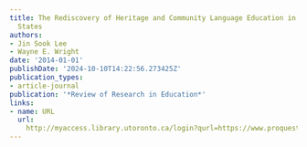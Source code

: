 ```yaml
---
title: The Rediscovery of Heritage and Community Language Education in the United
  States
authors:
- Jin Sook Lee
- Wayne E. Wright
date: '2014-01-01'
publishDate: '2024-10-10T14:22:56.273425Z'
publication_types:
- article-journal
publication: '*Review of Research in Education*'
links:
- name: URL
  url: 
    http://myaccess.library.utoronto.ca/login?qurl=https://www.proquest.com/docview/1651843754?accountid=14771&bdid=38382&_bd=dQ8dNXKhEmdDC%2BRwFCAgXlJoUAo%3D
---
```

